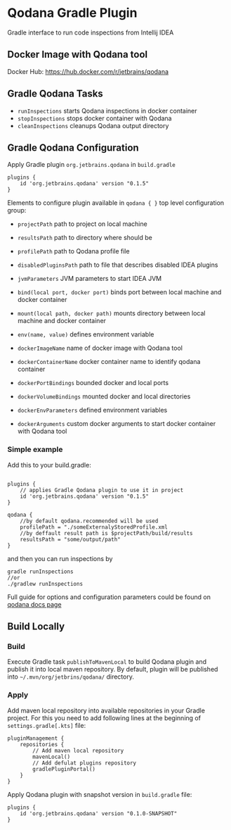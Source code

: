 # Qodana Gradle Plugin
Gradle interface to run code inspections from Intellij IDEA

## Docker Image with Qodana tool

Docker Hub: https://hub.docker.com/r/jetbrains/qodana

## Gradle Qodana Tasks

* `runInspections` starts Qodana inspections in docker container
* `stopInspections` stops docker container with Qodana
* `cleanInspections` cleanups Qodana output directory

## Gradle Qodana Configuration

Apply Gradle plugin `org.jetbrains.qodana` in `build.gradle`
```
plugins {
    id 'org.jetbrains.qodana' version "0.1.5"
}
```
Elements to configure plugin available in `qodana { }` top level configuration group:

* `projectPath` path to project on local machine
* `resultsPath` path to directory where should be 
* `profilePath` path to Qodana profile file
* `disabledPluginsPath` path to file that describes disabled IDEA plugins
* `jvmParameters` JVM parameters to start IDEA JVM


* `bind(local port, docker port)` binds port between local machine and docker container
* `mount(local path, docker path)` mounts directory between local machine and docker container
* `env(name, value)` defines environment variable


* `dockerImageName` name of docker image with Qodana tool
* `dockerContainerName` docker container name to identify qodana container
* `dockerPortBindings` bounded docker and local ports
* `dockerVolumeBindings` mounted docker and local directories
* `dockerEnvParameters` defined environment variables
* `dockerArguments` custom docker arguments to start docker container with Qodana tool

### Simple example
Add this to your build.gradle:
```

plugins {
    // applies Gradle Qodana plugin to use it in project
    id 'org.jetbrains.qodana' version "0.1.5"
}

qodana {
    //by default qodana.recommended will be used
    profilePath = "./someExternalyStoredProfile.xml
    //by deffault result path is $projectPath/build/results
    resultsPath = "some/output/path"
}
```

and then you can run inspections by 
```
gradle runInspections 
//or
./gradlew runInspections
```

Full guide for options and configuration parameters could be found on [qodana docs page](https://www.jetbrains.com/help/qodana/qodana-intellij-docker-readme.html#Using+an+existing+profile) 

## Build Locally

### Build 

Execute Gradle task `publishToMavenLocal` to build Qodana plugin and publish it into local maven repository.
By default, plugin will be published into `~/.mvn/org/jetbrins/qodana/` directory.

### Apply

Add maven local repository into available repositories in your Gradle project.
For this you need to add following lines at the beginning of `settings.gradle[.kts]` file:
```
pluginManagement {
    repositories {
        // Add maven local repository
        mavenLocal()
        // Add defulat plugins repository
        gradlePluginPortal()
    }
}
```
Apply Qodana plugin with snapshot version in `build.gradle` file:
```
plugins {
    id 'org.jetbrains.qodana' version "0.1.0-SNAPSHOT"
}
```

